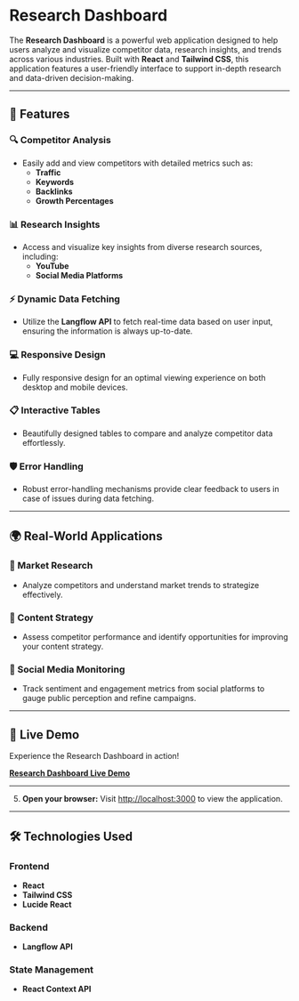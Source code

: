 # Research Dashboard

The **Research Dashboard** is a powerful web application designed to help users analyze and visualize competitor data, research insights, and trends across various industries. Built with **React** and **Tailwind CSS**, this application features a user-friendly interface to support in-depth research and data-driven decision-making.

---

## 🌟 Features

### 🔍 Competitor Analysis
- Easily add and view competitors with detailed metrics such as:
  - **Traffic**
  - **Keywords**
  - **Backlinks**
  - **Growth Percentages**

### 📊 Research Insights
- Access and visualize key insights from diverse research sources, including:
  - **YouTube**
  - **Social Media Platforms**

### ⚡ Dynamic Data Fetching
- Utilize the **Langflow API** to fetch real-time data based on user input, ensuring the information is always up-to-date.

### 💻 Responsive Design
- Fully responsive design for an optimal viewing experience on both desktop and mobile devices.

### 📋 Interactive Tables
- Beautifully designed tables to compare and analyze competitor data effortlessly.

### 🛡️ Error Handling
- Robust error-handling mechanisms provide clear feedback to users in case of issues during data fetching.

---

## 🌍 Real-World Applications

### 🚀 Market Research
- Analyze competitors and understand market trends to strategize effectively.

### 📝 Content Strategy
- Assess competitor performance and identify opportunities for improving your content strategy.

### 📢 Social Media Monitoring
- Track sentiment and engagement metrics from social platforms to gauge public perception and refine campaigns.

---

## 🚀 Live Demo

Experience the Research Dashboard in action!

[**Research Dashboard Live Demo**](#)

---

5. **Open your browser:**
   Visit [http://localhost:3000](http://localhost:3000) to view the application.

---

## 🛠️ Technologies Used

### Frontend
- **React**
- **Tailwind CSS**
- **Lucide React**

### Backend
- **Langflow API**

### State Management
- **React Context API**

